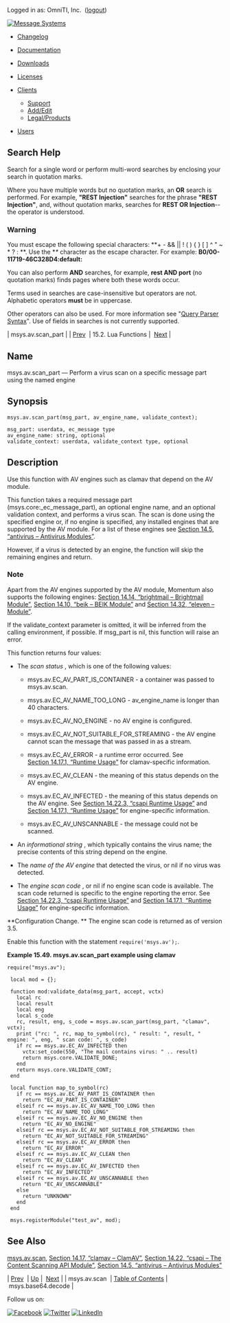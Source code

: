 Logged in as: OmniTI, Inc.  ([logout](https://support.messagesystems.com/logout.php))

[![Message Systems](https://support.messagesystems.com/images/ms-white205.png)](https://support.messagesystems.com/start.php) 

*   [Changelog](https://support.messagesystems.com/start.php?show=changelog)
*   [Documentation](https://support.messagesystems.com/docs/)
*   [Downloads](https://support.messagesystems.com/start.php)

*   [Licenses](https://support.messagesystems.com/license_summary.php)
*   <a href="">Clients</a>
    *   [Support](https://support.messagesystems.com/cs.php)
    *   [Add/Edit](https://support.messagesystems.com/edit_client.php)
    *   [Legal/Products](https://support.messagesystems.com/edit_products.php)
*   [Users](https://support.messagesystems.com/edit_customer.php)

## Search Help

Search for a single word or perform multi-word searches by enclosing your search in quotation marks.

Where you have multiple words but no quotation marks, an **OR** search is performed. For example, **"REST Injection"** searches for the phrase **"REST Injection"**, and, without quotation marks, searches for **REST OR Injection**--the operator is understood.

### Warning

You must escape the following special characters: **+ - && || ! ( ) { } [ ] ^ " ~ * ? : \**. Use the **\** character as the escape character. For example: **B0/00-11719-46C328D4\:default\:**

You can also perform **AND** searches, for example, **rest AND port** (no quotation marks) finds pages where both these words occur.

Terms used in searches are case-insensitive but operators are not. Alphabetic operators **must** be in uppercase.

Other operators can also be used. For more information see "[Query Parser Syntax](https://lucene.apache.org/core/old_versioned_docs/versions/3_0_0/queryparsersyntax.html)". Use of fields in searches is not currently supported.

| msys.av.scan_part |
| [Prev](lua.ref.msys.av.scan.php)  | 15.2. Lua Functions |  [Next](lua.ref.msys.base64.decode.php) |

<a name="lua.ref.msys.av.scan_part"></a>
## Name

msys.av.scan_part — Perform a virus scan on a specific message part using the named engine

<a name="idp26148144"></a>
## Synopsis

`msys.av.scan_part(msg_part, av_engine_name, validate_context);`

```
msg_part: userdata, ec_message type
av_engine_name: string, optional
validate_context: userdata, validate_context type, optional
```
<a name="idp26151392"></a>
## Description

Use this function with AV engines such as clamav that depend on the AV module.

This function takes a required message part (msys.core:_ec_message_part), an optional engine name, and an optional validation context, and performs a virus scan. The scan is done using the specified engine or, if no engine is specified, any installed engines that are supported by the AV module. For a list of these engines see [Section 14.5, “antivirus – Antivirus Modules”](modules.antivirus.php "14.5. antivirus – Antivirus Modules").

However, if a virus is detected by an engine, the function will skip the remaining engines and return.

### Note

Apart from the AV engines supported by the AV module, Momentum also supports the following engines: [Section 14.14, “brightmail – Brightmail Module”](modules.brightmail.php "14.14. brightmail – Brightmail Module"), [Section 14.10, “beik – BEIK Module”](modules.beik.php "14.10. beik – BEIK Module") and [Section 14.32, “eleven – Module”](modules.eleven.php "14.32. eleven – Module").

If the validate_context parameter is omitted, it will be inferred from the calling environment, if possible. If msg_part is nil, this function will raise an error.

This function returns four values:

*   The *scan status* , which is one of the following values:

    *   msys.av.EC_AV_PART_IS_CONTAINER - a container was passed to msys.av.scan.

    *   msys.av.EC_AV_NAME_TOO_LONG - av_engine_name is longer than 40 characters.

    *   msys.av.EC_AV_NO_ENGINE - no AV engine is configured.

    *   msys.av.EC_AV_NOT_SUITABLE_FOR_STREAMING - the AV engine cannot scan the message that was passed in as a stream.

    *   msys.av.EC_AV_ERROR - a runtime error occurred. See [Section 14.17.1, “Runtime Usage”](modules.clamav.php#modules.clamav.runtime "14.17.1. Runtime Usage") for clamav-specific information.

    *   msys.av.EC_AV_CLEAN - the meaning of this status depends on the AV engine.

    *   msys.av.EC_AV_INFECTED - the meaning of this status depends on the AV engine. See [Section 14.22.3, “csapi Runtime Usage”](modules.csapi.php#modules.csapi.runtime "14.22.3. csapi Runtime Usage") and [Section 14.17.1, “Runtime Usage”](modules.clamav.php#modules.clamav.runtime "14.17.1. Runtime Usage") for engine-specific information.

    *   msys.av.EC_AV_UNSCANNABLE - the message could not be scanned.

*   An *informational string* , which typically contains the virus name; the precise contents of this string depend on the engine.

*   The *name of the AV engine*                  that detected the virus, or nil if no virus was detected.

*   The *engine scan code* , or nil if no engine scan code is available. The scan code returned is specific to the engine reporting the error. See [Section 14.22.3, “csapi Runtime Usage”](modules.csapi.php#modules.csapi.runtime "14.22.3. csapi Runtime Usage") and [Section 14.17.1, “Runtime Usage”](modules.clamav.php#modules.clamav.runtime "14.17.1. Runtime Usage") for engine-specific information.

**Configuration Change. ** The engine scan code is returned as of version 3.5.

Enable this function with the statement `require('msys.av');`.

<a name="lua.ref.msys.av.scan_part.example"></a>

**Example 15.49. msys.av.scan_part example using clamav**

```
require("msys.av");

 local mod = {};

 function mod:validate_data(msg_part, accept, vctx)
   local rc
   local result
   local eng
   local s_code
   rc, result, eng, s_code = msys.av.scan_part(msg_part, "clamav", vctx);
   print ("rc: ", rc, map_to_symbol(rc), " result: ", result, " engine: ", eng, " scan code: ", s_code)
   if rc == msys.av.EC_AV_INFECTED then
     vctx:set_code(550, "The mail contains virus: " .. result)
     return msys.core.VALIDATE_DONE;
   end
   return msys.core.VALIDATE_CONT;
 end

 local function map_to_symbol(rc)
   if rc == msys.av.EC_AV_PART_IS_CONTAINER then
     return "EC_AV_PART_IS_CONTAINER"
   elseif rc == msys.av.EC_AV_NAME_TOO_LONG then
     return "EC_AV_NAME_TOO_LONG"
   elseif rc == msys.av.EC_AV_NO_ENGINE then
     return "EC_AV_NO_ENGINE"
   elseif rc == msys.av.EC_AV_NOT_SUITABLE_FOR_STREAMING then
     return "EC_AV_NOT_SUITABLE_FOR_STREAMING"
   elseif rc == msys.av.EC_AV_ERROR then
     return "EC_AV_ERROR"
   elseif rc == msys.av.EC_AV_CLEAN then
     return "EC_AV_CLEAN"
   elseif rc == msys.av.EC_AV_INFECTED then
     return "EC_AV_INFECTED"
   elseif rc == msys.av.EC_AV_UNSCANNABLE then
     return "EC_AV_UNSCANNABLE"
   else
     return "UNKNOWN"
   end
 end

 msys.registerModule("test_av", mod);
```

<a name="idp26181744"></a>
## See Also

[msys.av.scan](lua.ref.msys.av.scan.php "msys.av.scan"), [Section 14.17, “clamav – ClamAV”](modules.clamav.php "14.17. clamav – ClamAV"), [Section 14.22, “csapi – The Content Scanning API Module”](modules.csapi.php "14.22. csapi – The Content Scanning API Module"), [Section 14.5, “antivirus – Antivirus Modules”](modules.antivirus.php "14.5. antivirus – Antivirus Modules")

| [Prev](lua.ref.msys.av.scan.php)  | [Up](lua.function.details.php) |  [Next](lua.ref.msys.base64.decode.php) |
| msys.av.scan  | [Table of Contents](index.php) |  msys.base64.decode |

Follow us on:

[![Facebook](https://support.messagesystems.com/images/icon-facebook.png)](http://www.facebook.com/messagesystems) [![Twitter](https://support.messagesystems.com/images/icon-twitter.png)](http://twitter.com/#!/MessageSystems) [![LinkedIn](https://support.messagesystems.com/images/icon-linkedin.png)](http://www.linkedin.com/company/message-systems)